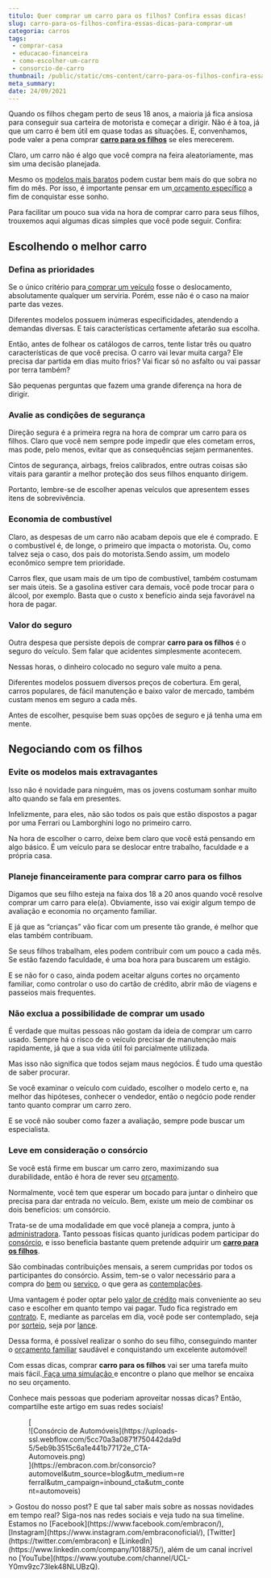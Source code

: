 ```yaml
---
titulo: Quer comprar um carro para os filhos? Confira essas dicas!
slug: carro-para-os-filhos-confira-essas-dicas-para-comprar-um
categoria: carros
tags:
 - comprar-casa
 - educacao-financeira
 - como-escolher-um-carro
 - consorcio-de-carro
thumbnail: /public/static/cms-content/carro-para-os-filhos-confira-essas-dicas-para-comprar-um.jpg
meta_summary: 
date: 24/09/2021
---
```

Quando os filhos chegam perto de seus 18 anos, a maioria já fica ansiosa para conseguir sua carteira de motorista e começar a dirigir. Não é à toa, já que um carro é bem útil em quase todas as situações. E, convenhamos, pode valer a pena comprar [**carro para os filhos**](https://www.embracon.com.br/blog/afinal-dar-um-carro-de-presente-para-o-filho-e-uma-boa-ou-ma-ideia) se eles merecerem.

Claro, um carro não é algo que você compra na feira aleatoriamente, mas sim uma decisão planejada.

Mesmo os [modelos mais baratos](https://www.embracon.com.br/blog/carros-mais-baratos-os-modelos-de-ate-r-40-mil) podem custar bem mais do que sobra no fim do mês. Por isso, é importante pensar em um[ orçamento específico](https://www.embracon.com.br/blog/planeje-sua-vida-financeira-e-fique-sempre-no-azul) a fim de conquistar esse sonho.

Para facilitar um pouco sua vida na hora de comprar carro para seus filhos, trouxemos aqui algumas dicas simples que você pode seguir. Confira:

Escolhendo o melhor carro
-------------------------

### Defina as prioridades

Se o único critério para[ comprar um veículo](https://www.embracon.com.br/consorcio-de-carros) fosse o deslocamento, absolutamente qualquer um serviria. Porém, esse não é o caso na maior parte das vezes.

Diferentes modelos possuem inúmeras especificidades, atendendo a demandas diversas. E tais características certamente afetarão sua escolha.

Então, antes de folhear os catálogos de carros, tente listar três ou quatro características de que você precisa. O carro vai levar muita carga? Ele precisa dar partida em dias muito frios? Vai ficar só no asfalto ou vai passar por terra também?

São pequenas perguntas que fazem uma grande diferença na hora de dirigir.

### Avalie as condições de segurança

Direção segura é a primeira regra na hora de comprar um carro para os filhos. Claro que você nem sempre pode impedir que eles cometam erros, mas pode, pelo menos, evitar que as consequências sejam permanentes.

Cintos de segurança, airbags, freios calibrados, entre outras coisas são vitais para garantir a melhor proteção dos seus filhos enquanto dirigem.

Portanto, lembre-se de escolher apenas veículos que apresentem esses itens de sobrevivência.

### Economia de combustível

Claro, as despesas de um carro não acabam depois que ele é comprado. E o combustível é, de longe, o primeiro que impacta o motorista. Ou, como talvez seja o caso, dos pais do motorista.Sendo assim, um modelo econômico sempre tem prioridade.

Carros flex, que usam mais de um tipo de combustível, também costumam ser mais úteis. Se a gasolina estiver cara demais, você pode trocar para o álcool, por exemplo. Basta que o custo x benefício ainda seja favorável na hora de pagar.

### Valor do seguro

Outra despesa que persiste depois de comprar **carro para os filhos** é o seguro do veículo. Sem falar que acidentes simplesmente acontecem.

Nessas horas, o dinheiro colocado no seguro vale muito a pena.

Diferentes modelos possuem diversos preços de cobertura. Em geral, carros populares, de fácil manutenção e baixo valor de mercado, também custam menos em seguro a cada mês.

Antes de escolher, pesquise bem suas opções de seguro e já tenha uma em mente.

Negociando com os filhos
------------------------

### Evite os modelos mais extravagantes

Isso não é novidade para ninguém, mas os jovens costumam sonhar muito alto quando se fala em presentes.

Infelizmente, para eles, não são todos os pais que estão dispostos a pagar por uma Ferrari ou Lamborghini logo no primeiro carro.

Na hora de escolher o carro, deixe bem claro que você está pensando em algo básico. É um veículo para se deslocar entre trabalho, faculdade e a própria casa.

### Planeje financeiramente para comprar carro para os filhos

Digamos que seu filho esteja na faixa dos 18 a 20 anos quando você resolve comprar um carro para ele(a). Obviamente, isso vai exigir algum tempo de avaliação e economia no orçamento familiar.

E já que as “crianças” vão ficar com um presente tão grande, é melhor que elas também contribuam.

Se seus filhos trabalham, eles podem contribuir com um pouco a cada mês. Se estão fazendo faculdade, é uma boa hora para buscarem um estágio.

E se não for o caso, ainda podem aceitar alguns cortes no orçamento familiar, como controlar o uso do cartão de crédito, abrir mão de viagens e passeios mais frequentes.

### Não exclua a possibilidade de comprar um usado

É verdade que muitas pessoas não gostam da ideia de comprar um carro usado. Sempre há o risco de o veículo precisar de manutenção mais rapidamente, já que a sua vida útil foi parcialmente utilizada.

Mas isso não significa que todos sejam maus negócios. É tudo uma questão de saber procurar.

Se você examinar o veículo com cuidado, escolher o modelo certo e, na melhor das hipóteses, conhecer o vendedor, então o negócio pode render tanto quanto comprar um carro zero.

E se você não souber como fazer a avaliação, sempre pode buscar um especialista.

### Leve em consideração o consórcio

Se você está firme em buscar um carro zero, maximizando sua durabilidade, então é hora de rever seu [orçamento](https://www.embracon.com.br/blog/planejamento-financeiro-um-guia-para-as-financas-nao-sairem-de-controle).

Normalmente, você tem que esperar um bocado para juntar o dinheiro que precisa para dar entrada no veículo. Bem, existe um meio de combinar os dois benefícios: um consórcio.

Trata-se de uma modalidade em que você planeja a compra, junto à [administradora](https://www.embracon.com.br/). Tanto pessoas físicas quanto jurídicas podem participar do [consórcio](https://www.embracon.com.br/conhecaoconsorcio/entenda-o-consorcio), e isso beneficia bastante quem pretende adquirir um [**carro para os filhos**](https://www.embracon.com.br/blog/afinal-dar-um-carro-de-presente-para-o-filho-e-uma-boa-ou-ma-ideia).

São combinadas contribuições mensais, a serem cumpridas por todos os participantes do consórcio. Assim, tem-se o valor necessário para a compra do [bem](https://www.embracon.com.br/consorcio-de-carros) ou [serviço](https://www.embracon.com.br/consorcio-servicos), o que gera as [contemplações](https://www.embracon.com.br/blog/quais-sao-as-formas-de-contemplacao).

Uma vantagem é poder optar pelo [valor de crédito](https://www.embracon.com.br/conhecaoconsorcio/o-valor-do-credito-pode-ser-diferente-do-valor-do-bem-que-quero-adquirir) mais conveniente ao seu caso e escolher em quanto tempo vai pagar. Tudo fica registrado em [contrato](https://www.embracon.com.br/blog/saiba-o-que-avaliar-antes-de-assinar-um-contrato-de-consorcio). E, mediante as parcelas em dia, você pode ser contemplado, seja por [sorteio](https://www.embracon.com.br/conhecaoconsorcio/como-sao-realizados-os-sorteios-nas-assembleias), seja por [lance](https://www.embracon.com.br/conhecaoconsorcio/o-que-e-o-lance).

Dessa forma, é possível realizar o sonho do seu filho, conseguindo manter o [orçamento familiar](https://www.embracon.com.br/blog/aprenda-como-montar-um-orcamento-familiar-em-5-passos) saudável e conquistando um excelente automóvel!

Com essas dicas, comprar **carro para os filhos** vai ser uma tarefa muito mais fácil.[ Faça uma simulação ](https://www.embracon.com.br/ecommerce)e encontre o plano que melhor se encaixa no seu orçamento.

Conhece mais pessoas que poderiam aproveitar nossas dicas? Então, compartilhe este artigo em suas redes sociais!

<figure class="w-richtext-figure-type-image w-richtext-align-center" style="max-width:310px">[<div>![Consórcio de Automóveis](https://uploads-ssl.webflow.com/5cc70a3a0871f750442da9d5/5eb9b3515c6a1e441b77172e_CTA-Automoveis.png)</div>](https://embracon.com.br/consorcio?automovel&utm_source=blog&utm_medium=referral&utm_campaign=inbound_cta&utm_content=automoveis)</figure>> Gostou do nosso post? E que tal saber mais sobre as nossas novidades em tempo real? Siga-nos nas redes sociais e veja tudo na sua timeline. Estamos no [Facebook](https://www.facebook.com/embracon/), [Instagram](https://www.instagram.com/embraconoficial/), [Twitter](https://twitter.com/embracon) e [LinkedIn](https://www.linkedin.com/company/1018875/), além de um canal incrível no [YouTube](https://www.youtube.com/channel/UCL-Y0mv9zc73Iek48NLUBzQ).
